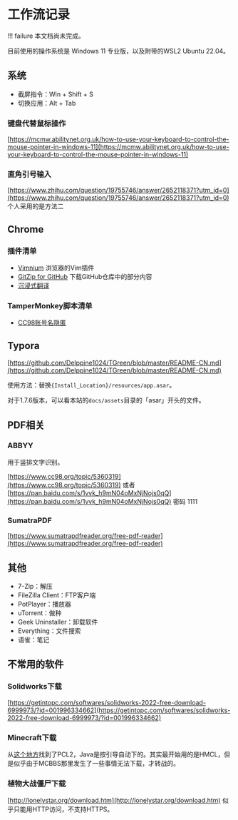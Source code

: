 # 工作流记录

!!! failure 
    本文档尚未完成。

目前使用的操作系统是 Windows 11 专业版，以及附带的WSL2 Ubuntu 22.04。

## 系统

- 截屏指令：Win + Shift + S
- 切换应用：Alt + Tab

### 键盘代替鼠标操作

[https://mcmw.abilitynet.org.uk/how-to-use-your-keyboard-to-control-the-mouse-pointer-in-windows-11](https://mcmw.abilitynet.org.uk/how-to-use-your-keyboard-to-control-the-mouse-pointer-in-windows-11)

### 直角引号输入

[https://www.zhihu.com/question/19755746/answer/2652118371?utm_id=0](https://www.zhihu.com/question/19755746/answer/2652118371?utm_id=0) 个人采用的是方法二

## Chrome

### 插件清单

- [Vimnium](https://vimium.github.io/) 浏览器的Vim插件
- [GitZip for GitHub](https://gitzip.org/) 下载GitHub仓库中的部分内容
- [沉浸式翻译](https://immersivetranslate.com/zh-Hans/)

### TamperMonkey脚本清单

- [CC98账号名隐匿](https://greasyfork.org/zh-CN/scripts/438509-cc98%E8%B4%A6%E5%8F%B7%E5%90%8D%E9%9A%90%E5%8C%BF)

## Typora

[https://github.com/Delppine1024/TGreen/blob/master/README-CN.md](https://github.com/Delppine1024/TGreen/blob/master/README-CN.md) 

使用方法：替换`{Install_Location}/resources/app.asar`。

对于1.7.6版本，可以看本站的`docs/assets`目录的「asar」开头的文件。

## PDF相关

### ABBYY

用于竖排文字识别。

[https://www.cc98.org/topic/5360319](https://www.cc98.org/topic/5360319) 或者 [https://pan.baidu.com/s/1vvk_h9mN04oMxNjNojs0qQ](https://pan.baidu.com/s/1vvk_h9mN04oMxNjNojs0qQ) 密码 1111

### SumatraPDF

[https://www.sumatrapdfreader.org/free-pdf-reader](https://www.sumatrapdfreader.org/free-pdf-reader)

## 其他

- 7-Zip：解压
- FileZilla Client：FTP客户端
- PotPlayer：播放器
- uTorrent：做种
- Geek Uninstaller：卸载软件
- Everything：文件搜索
- 语雀：笔记

## 不常用的软件

### Solidworks下载

[https://getintopc.com/softwares/solidworks-2022-free-download-6999973/?id=001996334662](https://getintopc.com/softwares/solidworks-2022-free-download-6999973/?id=001996334662)

### Minecraft下载

从[这个地方](https://www.mcnav.net/)找到了PCL2，Java是按引导自动下的。其实最开始用的是HMCL，但是似乎由于MCBBS那里发生了一些事情无法下载，才转战的。

### 植物大战僵尸下载

[http://lonelystar.org/download.htm](http://lonelystar.org/download.htm) 似乎只能用HTTP访问，不支持HTTPS。